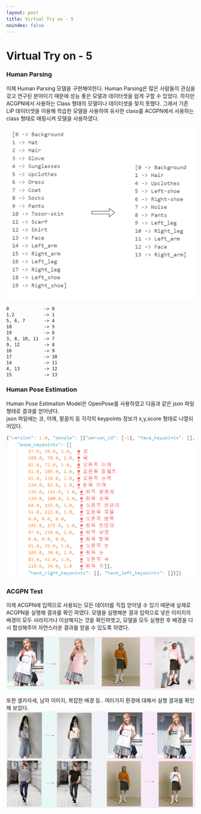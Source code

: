 ```yaml
---
layout: post
title: Virtual Try on - 5
noindex: false
---
```


# Virtual Try on - 5


### Human Parsing
이제 Human Parsing 모델을 구현해야한다. Human Parsing은 많은 사람들이 관심을 갖고 연구된 분야이기 때문에 성능 좋은 모델과 데이터셋을 쉽게 구할 수 있었다. 하지만 ACGPN에서 사용하는 Class 형태의 모델이나 데이터셋을 찾지 못했다. 그래서 기존 LIP 데이터셋을 이용해 학습한 모델을 사용하여 유사한 class를 ACGPN에서 사용하는 class 형태로 매핑시켜 모델을 사용하였다.
                     

![acgpn_human_parsing](\VirtualTryOn\img\acgpn_human_parsing.png)         


```
0             -> 0
1,2           -> 1
5, 6, 7       -> 4
18            -> 5
19            -> 6
3, 8, 10, 11  -> 7
9, 12         -> 8
16            -> 9
17            -> 10
14            -> 11
4, 13         -> 12
15            -> 13
```

### Human Pose Estimation
Human Pose Estimation Model은 OpenPose를 사용하였고 다음과 같은 json 파일 형태로 결과를 얻어낸다.              
json 파일에는 코, 어깨, 팔꿈치 등 각각의 keypoints 정보가 x,y,score 형태로 나열되어있다.             

![pose](\VirtualTryOn\img\pose.png)     


### ACGPN Test
이제 ACGPN에 입력으로 사용되는 모든 데이터를 직접 얻어낼 수 있기 때문에 실제로 ACGPN을 실행해 결과를 확인 하였다.
모델을 실행해본 결과 입력으로 넣은 이미지의 배경이 모두 사라지거나 이상해지는 것을 확인하엿고, 모델을 모두 실행한 후 배경을 다시 합성해주어 자연스러운 결과를 얻을 수 있도록 하였다.

![result1](\VirtualTryOn\img\result1.PNG)
                        

                        
또한 셀카자세, 남자 이미지, 복잡한 배경 등.. 여러가지 환경에 대해서 실행 결과를 확인해 보았다.          
![result2](\VirtualTryOn\img\result2.PNG)
